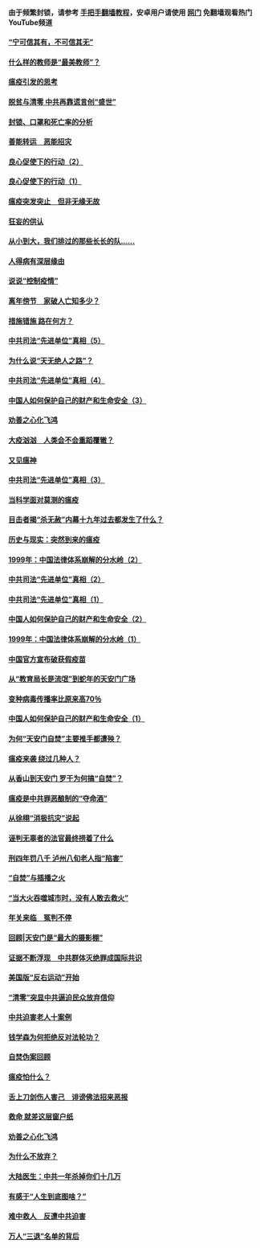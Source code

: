 #### 由于频繁封锁，请参考 [手把手翻墙教程](https://github.com/gfw-breaker/guides/wiki/)，安卓用户请使用 [网门](https://github.com/gfw-breaker/nogfw/blob/master/dl.md?t=03111500) 免翻墙观看热门YouTube频道 

#### [“宁可信其有，不可信其无”](../pages/19/421691.md?t=03111500) 

#### [什么样的教师是“最美教师”？](../pages/19/421755.md?t=03111500) 

#### [瘟疫引发的思考](../pages/19/421594.md?t=03111500) 

#### [脱贫与清零 中共再靠谎言创“盛世”](../pages/19/421590.md?t=03111500) 

#### [封锁、口罩和死亡率的分析](../pages/19/421495.md?t=03111500) 

#### [善能转运　恶能招灾](../pages/19/421334.md?t=03111500) 

#### [良心促使下的行动（2）](../pages/19/421361.md?t=03111500) 

#### [良心促使下的行动（1）](../pages/19/421302.md?t=03111500) 

#### [瘟疫突发突止　但非无缘无故](../pages/19/421281.md?t=03111500) 

#### [狂妄的供认](../pages/19/421199.md?t=03111500) 

#### [从小到大，我们排过的那些长长的队……](../pages/19/421243.md?t=03111500) 

#### [人得病有深层缘由](../pages/19/420864.md?t=03111500) 

#### [说说“控制疫情”](../pages/19/420831.md?t=03111500) 

#### [离年傍节　家破人亡知多少？](../pages/19/420563.md?t=03111500) 

#### [措施错施  路在何方？](../pages/19/420076.md?t=03111500) 

#### [中共司法“先进单位”真相（5）](../pages/19/419453.md?t=03111500) 

#### [为什么说“天无绝人之路”？](../pages/19/419618.md?t=03111500) 

#### [中共司法“先进单位”真相（4）](../pages/19/419452.md?t=03111500) 

#### [中国人如何保护自己的财产和生命安全（3）](../pages/19/419405.md?t=03111500) 

#### [劝善之心化飞鸿](../pages/19/418758.md?t=03111500) 

#### [大疫汹汹　人类会不会重蹈覆辙？](../pages/19/419691.md?t=03111500) 

#### [又见瘟神](../pages/19/419225.md?t=03111500) 

#### [中共司法“先进单位”真相（3）](../pages/19/419451.md?t=03111500) 

#### [当科学面对莫测的瘟疫](../pages/19/419625.md?t=03111500) 

#### [目击者揭“杀无赦”内幕十九年过去都发生了什么？](../pages/19/419617.md?t=03111500) 

#### [历史与现实：突然到来的瘟疫](../pages/19/419619.md?t=03111500) 

#### [1999年：中国法律体系崩解的分水岭（2）](../pages/19/419455.md?t=03111500) 

#### [中共司法“先进单位”真相（2）](../pages/19/419450.md?t=03111500) 

#### [中共司法“先进单位”真相（1）](../pages/19/419449.md?t=03111500) 

#### [中国人如何保护自己的财产和生命安全（2）](../pages/19/419404.md?t=03111500) 

#### [1999年：中国法律体系崩解的分水岭（1）](../pages/19/419454.md?t=03111500) 

#### [中国官方宣布破获假疫苗](../pages/19/419504.md?t=03111500) 

#### [从“教育局长是流氓”到蛇年的天安门广场](../pages/19/419470.md?t=03111500) 

#### [变种病毒传播率比原来高70％](../pages/19/419456.md?t=03111500) 

#### [中国人如何保护自己的财产和生命安全（1）](../pages/19/419403.md?t=03111500) 

#### [为何“天安门自焚”主要推手都遭殃？](../pages/19/419348.md?t=03111500) 

#### [瘟疫来袭 绕过几种人？](../pages/19/419349.md?t=03111500) 

#### [从香山到天安门 罗干为何搞“自焚”？](../pages/19/419270.md?t=03111500) 

#### [瘟疫是中共罪恶酿制的“夺命酒”](../pages/19/419223.md?t=03111500) 

#### [从徐栩“消极抗灾”说起](../pages/19/419224.md?t=03111500) 

#### [诬判无辜者的法官最终捞着了什么](../pages/19/419268.md?t=03111500) 

#### [刑四年罚八千 泸州八旬老人指“陷害”](../pages/19/419232.md?t=03111500) 

#### [“自焚”与插播之火](../pages/19/419226.md?t=03111500) 

#### [“当大火吞噬城市时，没有人敢去救火”](../pages/19/419077.md?t=03111500) 

#### [年关来临　冤判不停](../pages/19/419093.md?t=03111500) 

#### [回顾|天安门是“最大的摄影棚”](../pages/19/380866.md?t=03111500) 

#### [证据不断浮现　中共群体灭绝罪成国际共识](../pages/19/419031.md?t=03111500) 

#### [美国版“反右运动”开始](../pages/19/419030.md?t=03111500) 

#### [“清零”突显中共逼迫民众放弃信仰](../pages/19/418995.md?t=03111500) 

#### [中共迫害老人十案例](../pages/19/418831.md?t=03111500) 

#### [钱学森为何拒绝反对法轮功？](../pages/19/418905.md?t=03111500) 

#### [自焚伪案回顾](../pages/19/418799.md?t=03111500) 

#### [瘟疫怕什么？](../pages/19/418800.md?t=03111500) 

#### [舌上刀剑伤人害己　诽谤佛法招来恶报](../pages/19/418731.md?t=03111500) 

#### [救命 就差这层窗户纸](../pages/19/418706.md?t=03111500) 

#### [劝善之心化飞鸿](../pages/19/416766.md?t=03111500) 

#### [为什么不放弃？](../pages/19/418691.md?t=03111500) 

#### [大陆医生：中共一年杀掉你们十几万](../pages/19/418670.md?t=03111500) 

#### [有感于“人生到底图啥？”](../pages/19/418624.md?t=03111500) 

#### [难中救人　反遭中共迫害](../pages/19/418414.md?t=03111500) 

#### [万人“三退”名单的背后](../pages/19/418505.md?t=03111500) 

